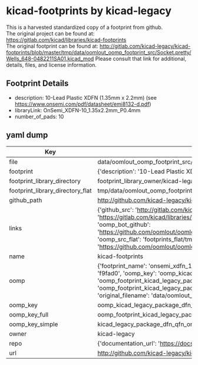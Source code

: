 # kicad-footprints by kicad-legacy  
This is a harvested standardized copy of a footprint from github.  
The original project can be found at:  
https://gitlab.com/kicad/libraries/kicad-footprints  
The original footprint can be found at:
http://gitlab.com/kicad-legacy/kicad-footprints/blob/master/tmp/data/oomlout_oomp_footprint_src/Socket.pretty/Wells_648-0482211SA01.kicad_mod
Please consult that link for additional, details, files, and license information.  
## Footprint Details
* description: 10-Lead Plastic XDFN (1.35mm x 2.2mm) (see https://www.onsemi.com/pdf/datasheet/emi8132-d.pdf)  
* libraryLink: OnSemi_XDFN-10_1.35x2.2mm_P0.4mm  
* number_of_pads: 10  
## yaml dump  
| Key | Value |  
| --- | --- |  
| file | data/oomlout_oomp_footprint_src/kicad-footprints/Package_DFN_QFN.pretty/OnSemi_XDFN-10_1.35x2.2mm_P0.4mm.kicad_mod |  
| footprint | {'description': '10-Lead Plastic XDFN (1.35mm x 2.2mm) (see https://www.onsemi.com/pdf/datasheet/emi8132-d.pdf)', 'libraryLink': 'OnSemi_XDFN-10_1.35x2.2mm_P0.4mm', 'number_of_pads': 10} |  
| footprint_library_directory | footprint_library_owner/kicad-legacy_kicad-footprints |  
| footprint_library_directory_flat | tmp/data/oomlout_oomp_footprint_src/footprints_flat/kicad_legacy_package_dfn_qfn_onsemi_xdfn_10_1_35x2_2mm_p0_4mm/working |  
| github_path | http://github.com/kicad-legacy/kicad-footprints/blob/master/tmp/data/oomlout_oomp_footprint_src/Package_DFN_QFN.pretty/OnSemi_XDFN-10_1.35x2.2mm_P0.4mm.kicad_mod |  
| links | {'github_src': 'http://gitlab.com/kicad-legacy/kicad-footprints/blob/master/tmp/data/oomlout_oomp_footprint_src/Socket.pretty/Wells_648-0482211SA01.kicad_mod', 'github_src_repo': 'https://gitlab.com/kicad/libraries/kicad-footprints', 'oomp_bot': 'tmp/data/oomlout_oomp_footprint_src/footprints/kicad_legacy_package_dfn_qfn_onsemi_xdfn_10_1_35x2_2mm_p0_4mm/working', 'oomp_bot_github': 'https://github.com/oomlout/oomlout_oomp_footprint_bot/tree/main/tmp/data/oomlout_oomp_footprint_src/footprints/kicad_legacy_package_dfn_qfn_onsemi_xdfn_10_1_35x2_2mm_p0_4mm/working', 'oomp_src_flat': 'footprints_flat/tmp/data/oomlout_oomp_footprint_src/footprints_flat/kicad_legacy_package_dfn_qfn_onsemi_xdfn_10_1_35x2_2mm_p0_4mm/working', 'oomp_src_flat_github': 'https://github.com/oomlout/oomlout_oomp_footprint_src/tree/main/tmp/data/oomlout_oomp_footprint_src/footprints_flat/kicad_legacy_package_dfn_qfn_onsemi_xdfn_10_1_35x2_2mm_p0_4mm/working'} |  
| name | kicad-footprints |  
| oomp | {'footprint_name': 'onsemi_xdfn_10_1_35x2_2mm_p0_4mm', 'library_name': 'package_dfn_qfn', 'md5': 'f9fad0bbbb26dd8fe97d1eebade1d832', 'md5_10': 'f9fad0bbbb', 'md5_5': 'f9fad', 'md5_6': 'f9fad0', 'oomp_key': 'oomp_kicad_legacy_package_dfn_qfn_onsemi_xdfn_10_1_35x2_2mm_p0_4mm', 'oomp_key_extra': 'oomp_footprint_kicad_legacy_package_dfn_qfn_onsemi_xdfn_10_1_35x2_2mm_p0_4mm', 'oomp_key_full': 'oomp_footprint_kicad_legacy_package_dfn_qfn_onsemi_xdfn_10_1_35x2_2mm_p0_4mm_f9fad0', 'oomp_key_simple': 'kicad_legacy_package_dfn_qfn_onsemi_xdfn_10_1_35x2_2mm_p0_4mm', 'original_filename': 'data/oomlout_oomp_footprint_src/kicad-footprints/Package_DFN_QFN.pretty/OnSemi_XDFN-10_1.35x2.2mm_P0.4mm.kicad_mod', 'owner_name': 'kicad_legacy'} |  
| oomp_key | oomp_kicad_legacy_package_dfn_qfn_onsemi_xdfn_10_1_35x2_2mm_p0_4mm |  
| oomp_key_full | oomp_footprint_kicad_legacy_package_dfn_qfn_onsemi_xdfn_10_1_35x2_2mm_p0_4mm |  
| oomp_key_simple | kicad_legacy_package_dfn_qfn_onsemi_xdfn_10_1_35x2_2mm_p0_4mm |  
| owner | kicad-legacy |  
| repo | {'documentation_url': 'https://docs.github.com/rest/repos/repos#get-a-repository', 'message': 'Not Found'} |  
| url | http://github.com/kicad-legacy/kicad-footprints |  


